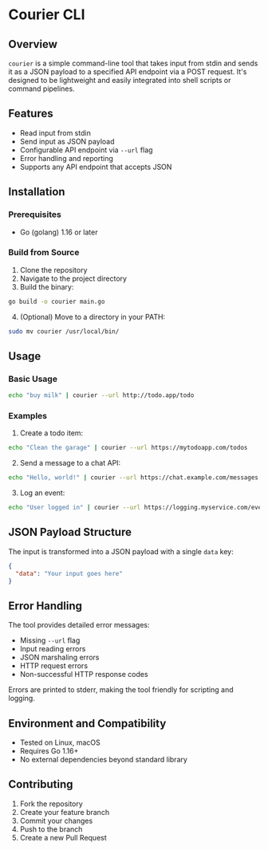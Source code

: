 # Courier CLI

## Overview

`courier` is a simple command-line tool that takes input from stdin and sends it as a JSON payload to a specified API endpoint via a POST request. It's designed to be lightweight and easily integrated into shell scripts or command pipelines.

## Features

- Read input from stdin
- Send input as JSON payload
- Configurable API endpoint via `--url` flag
- Error handling and reporting
- Supports any API endpoint that accepts JSON

## Installation

### Prerequisites

- Go (golang) 1.16 or later

### Build from Source

1. Clone the repository
2. Navigate to the project directory
3. Build the binary:

```bash
go build -o courier main.go
```

4. (Optional) Move to a directory in your PATH:

```bash
sudo mv courier /usr/local/bin/
```

## Usage

### Basic Usage

```bash
echo "buy milk" | courier --url http://todo.app/todo
```

### Examples

1. Create a todo item:
```bash
echo "Clean the garage" | courier --url https://mytodoapp.com/todos
```

2. Send a message to a chat API:
```bash
echo "Hello, world!" | courier --url https://chat.example.com/messages
```

3. Log an event:
```bash
echo "User logged in" | courier --url https://logging.myservice.com/events
```

## JSON Payload Structure

The input is transformed into a JSON payload with a single `data` key:

```json
{
  "data": "Your input goes here"
}
```

## Error Handling

The tool provides detailed error messages:
- Missing `--url` flag
- Input reading errors
- JSON marshaling errors
- HTTP request errors
- Non-successful HTTP response codes

Errors are printed to stderr, making the tool friendly for scripting and logging.

## Environment and Compatibility

- Tested on Linux, macOS
- Requires Go 1.16+
- No external dependencies beyond standard library

## Contributing

1. Fork the repository
2. Create your feature branch
3. Commit your changes
4. Push to the branch
5. Create a new Pull Request


